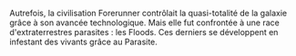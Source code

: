 Autrefois, la civilisation Forerunner contrôlait la quasi-totalité de la galaxie grâce à son avancée technologique. 
Mais elle fut confrontée à une race d'extraterrestres parasites : les Floods. 
Ces derniers se développent en infestant des vivants grâce au Parasite.